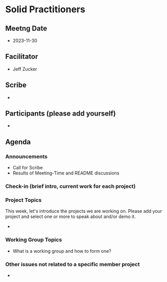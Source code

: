 # Solid Practitioners

## Meetng Date
* 2023-11-30

## Facilitator 
* Jeff Zucker

## Scribe
*

## Participants (please add yourself)
*

## Agenda

### Announcements
* Call for Scribe
* Results of Meeting-Time and README discussions
    
### Check-in (brief intro, current work for each project)  

### Project Topics

This week, let's introduce the projects we are working on.  Please add your project and select one or more to speak about and/or demo it.

* 

### Working Group Topics
* What is a working group and how to form one?

### Other issues not related to a specific member project
*
